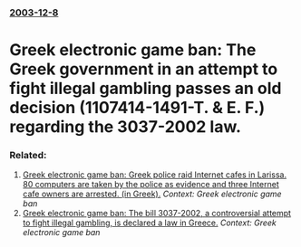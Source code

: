 ### [2003-12-8](/news/2003/12/8/index.md)

#  Greek electronic game ban: The Greek government in an attempt to fight illegal gambling passes an old decision (1107414-1491-T. & E. F.) regarding the 3037-2002 law.




### Related:

1. [ Greek electronic game ban: Greek police raid Internet cafes in Larissa. 80 computers are taken by the police as evidence and three Internet cafe owners are arrested. (in Greek).](/news/2004/01/14/greek-electronic-game-ban-greek-police-raid-internet-cafa-c-s-in-larissa-80-computers-are-taken-by-the-police-as-evidence-and-three-interne.md) _Context: Greek electronic game ban_
2. [ Greek electronic game ban: The bill 3037-2002, a controversial attempt to fight illegal gambling, is declared a law in Greece.](/news/2002/07/30/greek-electronic-game-ban-the-bill-3037-2002-a-controversial-attempt-to-fight-illegal-gambling-is-declared-a-law-in-greece.md) _Context: Greek electronic game ban_
